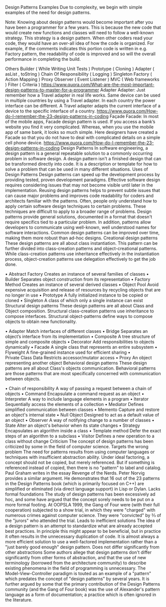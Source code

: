 Design Patterns Examples
Due to complexity, we begin with simple examples of the need for design patterns.

Note: Knowing about design patterns would become important after you have been a programmer for a few years. This is because the new code that would create new functions and classes will need to follow a well-known strategy. This strategy is a design pattern. When other coders read your code, they would have an over-all idea of how the code is organized. For example, if the comments indicates this portion code is written in e.g. Factory pattern, the readability of code is improved and so will the overall performance in completing the build. 


Others
Builder ( While Writing Unit Tests )
Prototype ( Cloning )
Adapter ( asList , toString )
Chain Of Responsibility ( Logging )
Singleton
Factory ( Action Mapping )
Proxy
Observer ( Event Listener )
MVC ( Web frameworks )
Filter ( Criteria )
https://www.quora.com/What-are-the-most-important-design-patterns-to-master-for-a-programmer
Adapter
Adapter: Just remember how a Travel adapter in real life works. Same device can be used in multiple countries by using a Travel adapter. In each country the power interface can be different. A Travel adapter adapts the current interface of a device to the specific interface of a country.
https://www.quora.com/How-do-I-remember-the-23-design-patterns-in-coding
Façade 
Facade: In most of the mobile apps, Facade design pattern is used. If you access a bank’s website you find it very complicated. Whereas, when you use the mobile app of same bank, it looks so much simple. Here designers have created a Facade so that you do not have to deal with complicated details on a simple cell phone device.
https://www.quora.com/How-do-I-remember-the-23-design-patterns-in-coding
Design Patterns
In software engineering, a design pattern is a general repeatable solution to a commonly occurring problem in software design. A design pattern isn't a finished design that can be transformed directly into code. It is a description or template for how to solve a problem that can be used in many different situations.
Uses of Design Patterns
Design patterns can speed up the development process by providing tested, proven development paradigms. Effective software design requires considering issues that may not become visible until later in the implementation. Reusing design patterns helps to prevent subtle issues that can cause major problems and improves code readability for coders and architects familiar with the patterns.
Often, people only understand how to apply certain software design techniques to certain problems. These techniques are difficult to apply to a broader range of problems. Design patterns provide general solutions, documented in a format that doesn't require specifics tied to a particular problem.
In addition, patterns allow developers to communicate using well-known, well understood names for software interactions. Common design patterns can be improved over time, making them more robust than ad-hoc designs.
Creational design patterns
These design patterns are all about class instantiation. This pattern can be further divided into class-creation patterns and object-creational patterns. While class-creation patterns use inheritance effectively in the instantiation process, object-creation patterns use delegation effectively to get the job done.
 
•	Abstract Factory
Creates an instance of several families of classes
•	Builder
Separates object construction from its representation
•	Factory Method
Creates an instance of several derived classes
•	Object Pool
Avoid expensive acquisition and release of resources by recycling objects that are no longer in use
•	Prototype
A fully initialized instance to be copied or cloned
•	Singleton
A class of which only a single instance can exist
Structural design patterns
These design patterns are all about Class and Object composition. Structural class-creation patterns use inheritance to compose interfaces. Structural object-patterns define ways to compose objects to obtain new functionality.
 
•	Adapter
Match interfaces of different classes
•	Bridge
Separates an object’s interface from its implementation
•	Composite
A tree structure of simple and composite objects
•	Decorator
Add responsibilities to objects dynamically
•	Facade
A single class that represents an entire subsystem
•	Flyweight
A fine-grained instance used for efficient sharing
•	 
Private Class Data
Restricts accessor/mutator access
•	Proxy
An object representing another object
Behavioral design patterns
These design patterns are all about Class's objects communication. Behavioral patterns are those patterns that are most specifically concerned with communication between objects.
 
•	Chain of responsibility
A way of passing a request between a chain of objects
•	Command
Encapsulate a command request as an object
•	Interpreter
A way to include language elements in a program
•	Iterator
Sequentially access the elements of a collection
•	Mediator
Defines simplified communication between classes
•	Memento
Capture and restore an object's internal state
•	Null Object
Designed to act as a default value of an object
•	Observer
A way of notifying change to a number of classes
•	 
State
Alter an object's behavior when its state changes
•	Strategy
Encapsulates an algorithm inside a class
•	Template method
Defer the exact steps of an algorithm to a subclass
•	Visitor
Defines a new operation to a class without change
Criticism
The concept of design patterns has been criticized by some in the field of computer science.
Targets the wrong problem
The need for patterns results from using computer languages or techniques with insufficient abstraction ability. Under ideal factoring, a concept should not be copied, but merely referenced. But if something is referenced instead of copied, then there is no "pattern" to label and catalog. Paul Graham writes in the essay Revenge of the Nerds.
Peter Norvig provides a similar argument. He demonstrates that 16 out of the 23 patterns in the Design Patterns book (which is primarily focused on C++) are simplified or eliminated (via direct language support) in Lisp or Dylan.
Lacks formal foundations
The study of design patterns has been excessively ad hoc, and some have argued that the concept sorely needs to be put on a more formal footing. At OOPSLA 1999, the Gang of Four were (with their full cooperation) subjected to a show trial, in which they were "charged" with numerous crimes against computer science. They were "convicted" by ⅔ of the "jurors" who attended the trial.
Leads to inefficient solutions
The idea of a design pattern is an attempt to standardize what are already accepted best practices. In principle this might appear to be beneficial, but in practice it often results in the unnecessary duplication of code. It is almost always a more efficient solution to use a well-factored implementation rather than a "just barely good enough" design pattern.
Does not differ significantly from other abstractions
Some authors allege that design patterns don't differ significantly from other forms of abstraction, and that the use of new terminology (borrowed from the architecture community) to describe existing phenomena in the field of programming is unnecessary. The Model-View-Controller paradigm is touted as an example of a "pattern" which predates the concept of "design patterns" by several years. It is further argued by some that the primary contribution of the Design Patterns community (and the Gang of Four book) was the use of Alexander's pattern language as a form of documentation; a practice which is often ignored in the literature.

